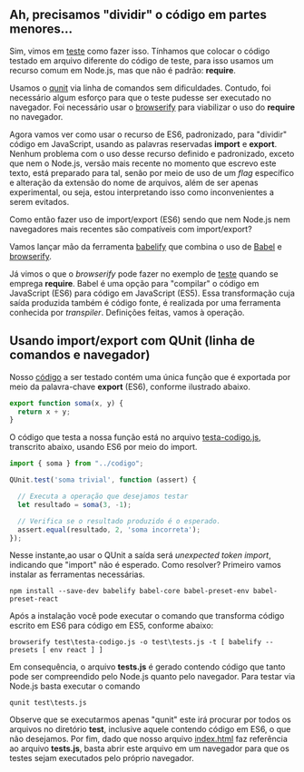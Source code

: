 ## Ah, precisamos "dividir" o código em partes menores...

Sim, vimos em [teste](../inicio/teste) como fazer isso. Tínhamos que colocar
o código testado em arquivo
diferente do código de teste, para isso usamos um recurso comum em
Node.js, mas que não é padrão: **require**. 

Usamos o [qunit](https://qunitjs.com/) via linha de comandos sem dificuldades. Contudo, 
foi necessário algum esforço para que o teste pudesse ser executado no
navegador. Foi necessário usar o [browserify](http://browserify.org/) para viabilizar o uso do **require** no navegador. 

Agora vamos ver como usar o recurso de ES6, padronizado, para "dividir" 
código em JavaScript, usando as palavras reservadas **import** e **export**.
Nenhum problema com o uso desse recurso definido e padronizado, exceto que 
nem o Node.js, versão mais recente no momento que escrevo este texto, 
está preparado para tal, senão por meio de uso de um _flag_ específico e 
alteração da extensão do nome de arquivos, além de ser apenas experimental, 
ou seja, estou interpretando isso como inconvenientes a serem evitados.

Como então fazer uso de import/export (ES6) sendo que nem Node.js nem
navegadores mais recentes são compatíveis com import/export?

Vamos lançar mão da ferramenta [babelify](https://github.com/babel/babelify)
que combina o uso de [Babel](https://babeljs.io/) e [browserify](http://browserify.org). 

Já vimos o que o _browserify_ pode fazer no exemplo de [teste](../inicio/teste) quando se emprega **require**. Babel é uma opção
para "compilar" o código em JavaScript (ES6) para código em JavaScript (ES5). 
Essa transformação cuja saída produzida também é código fonte, 
é realizada por uma ferramenta conhecida por _transpiler_. Definições feitas,
vamos à operação. 

## Usando import/export com QUnit (linha de comandos e navegador)

Nosso [código](codigo.js) a ser testado contém uma única função que é
exportada por meio da palavra-chave **export** (ES6), conforme ilustrado abaixo.

```javascript
export function soma(x, y) {
  return x + y;
}
```
O código que testa a nossa função está no arquivo [testa-codigo.js](test/testa-codigo.js), transcrito abaixo, usando ES6 por meio do import.

```javascript
import { soma } from "../codigo";

QUnit.test('soma trivial', function (assert) {

  // Executa a operação que desejamos testar
  let resultado = soma(3, -1);

  // Verifica se o resultado produzido é o esperado.
  assert.equal(resultado, 2, 'soma incorreta');
});
```

Nesse instante,ao usar o QUnit
a saída será _unexpected token import_, indicando que "import" não
é esperado. Como resolver? Primeiro vamos instalar as ferramentas necessárias.

```
npm install --save-dev babelify babel-core babel-preset-env babel-preset-react
```

Após a instalação você pode executar o comando que transforma código
escrito em ES6 para código em ES5, conforme abaixo:

```
browserify test\testa-codigo.js -o test\tests.js -t [ babelify --presets [ env react ] ]
```
Em consequência, o arquivo **tests.js** é gerado contendo código que 
tanto pode ser compreendido pelo Node.js quanto pelo navegador. Para 
testar via Node.js basta executar o comando 

```
qunit test\tests.js
```

Observe que se executarmos apenas "qunit" este irá procurar por todos os 
arquivos no diretório **test**, inclusive aquele contendo código em ES6,
o que não desejamos. Por fim, dado que nosso arquivo [index.html](test/index.html) faz referência ao arquivo **tests.js**, basta abrir este
arquivo em um navegador para que os testes sejam executados pelo 
próprio navegador. 